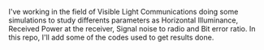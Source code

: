 I've working in the field of Visible Light Communications doing some simulations to study differents parameters as Horizontal Illuminance, Received Power at the receiver, Signal noise to radio and Bit error ratio. In this repo, I'll add some of the codes used to get results done.

